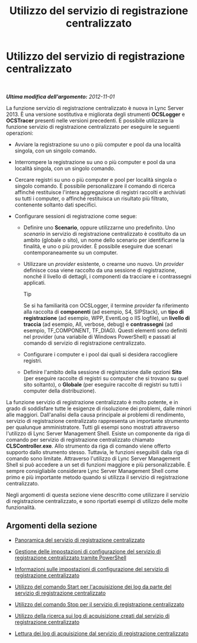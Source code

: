 ﻿---
title: Utilizzo del servizio di registrazione centralizzato
TOCTitle: Utilizzo del servizio di registrazione centralizzato
ms:assetid: 7b05aaef-f0ea-4649-ba8a-02e68b0cdf23
ms:mtpsurl: https://technet.microsoft.com/it-it/library/JJ688101(v=OCS.15)
ms:contentKeyID: 49887618
ms.date: 08/24/2015
mtps_version: v=OCS.15
ms.translationtype: HT
---

# Utilizzo del servizio di registrazione centralizzato

 

_**Ultima modifica dell'argomento:** 2012-11-01_

La funzione servizio di registrazione centralizzato è nuova in Lync Server 2013. È una versione sostitutiva e migliorata degli strumenti **OCSLogger** e **OCSTracer** presenti nelle versioni precedenti. È possibile utilizzare la funzione servizio di registrazione centralizzato per eseguire le seguenti operazioni:

  - Avviare la registrazione su uno o più computer e pool da una località singola, con un singolo comando.

  - Interrompere la registrazione su uno o più computer e pool da una località singola, con un singolo comando.

  - Cercare registri su uno o più computer e pool per località singola o singolo comando. È possibile personalizzare il comando di ricerca affinché restituisce l'intera aggregazione di registri raccolti e archiviati su tutti i computer, o affinché restituisca un risultato più filtrato, contenente soltanto dati specifici.

  - Configurare sessioni di registrazione come segue:
    
      - Definire uno **Scenario**, oppure utilizzarne uno predefinito. Uno *scenario* in servizio di registrazione centralizzato è costituito da un ambito (globale o sito), un nome dello scenario per identificarne la finalità, e uno o più provider. È possibile eseguire due scenari contemporaneamente su un computer.
    
      - Utilizzare un *provider* esistente, o crearne uno nuovo. Un *provider* definisce cosa viene raccolto da una sessione di registrazione, nonché il livello di dettagli, i componenti da tracciare e i contrassegni applicati.
        
        > [!tip]  
        > Se si ha familiarità con OCSLogger, il termine <em>provider</em> fa riferimento alla raccolta di <strong>componenti</strong> (ad esempio, S4, SIPStack), un <strong>tipo di registrazione</strong> (ad esempio, WPP, EventLog o IIS logfile), un <strong>livello di traccia</strong> (ad esempio, All, verbose, debug) e <strong>contrassegni</strong> (ad esempio, TF_COMPONENT, TF_DIAG). Questi elementi sono definiti nel provider (una variabile di Windows PowerShell) e passati al comando di servizio di registrazione centralizzato.    
      - Configurare i computer e i pool dai quali si desidera raccogliere registri.
    
      - Definire l'ambito della sessione di registrazione dalle opzioni **Sito** (per eseguire raccolte di registri su computer che si trovano su quel sito soltanto), o **Globale** (per eseguire raccolte di registri su tutti i computer della distribuzione).

La funzione servizio di registrazione centralizzato è molto potente, e in grado di soddisfare tutte le esigenze di risoluzione dei problemi, dalle minori alle maggiori. Dall'analisi della causa principale ai problemi di rendimento, servizio di registrazione centralizzato rappresenta un importante strumento per qualunque amministratore. Tutti gli esempi sono mostrati attraverso l'utilizzo di Lync Server Management Shell. Esiste un componente da riga di comando per servizio di registrazione centralizzato chiamato **CLSController.exe**. Allo strumento da riga di comando viene offerto supporto dallo strumento stesso. Tuttavia, le funzioni eseguibili dalla riga di comando sono limitate. Attraverso l'utilizzo di Lync Server Management Shell si può accedere a un set di funzioni maggiore e più personalizzabile. È sempre consigliabile considerare Lync Server Management Shell come primo e più importante metodo quando si utilizza il servizio di registrazione centralizzato.

Negli argomenti di questa sezione viene descritto come utilizzare il servizio di registrazione centralizzato, e sono riportati esempi di utilizzo delle molte funzionalità.

## Argomenti della sezione

  - [Panoramica del servizio di registrazione centralizzato](lync-server-2013-overview-of-the-centralized-logging-service.md)

  - [Gestione delle impostazioni di configurazione del servizio di registrazione centralizzato tramite PowerShell](lync-server-2013-managing-the-centralized-logging-service-configuration-settings.md)

  - [Informazioni sulle impostazioni di configurazione del servizio di registrazione centralizzato](lync-server-2013-understanding-centralized-logging-service-configuration-settings.md)

  - [Utilizzo del comando Start per l'acquisizione dei log da parte del servizio di registrazione centralizzato](lync-server-2013-using-start-for-the-centralized-logging-service-to-capture-logs.md)

  - [Utilizzo del comando Stop per il servizio di registrazione centralizzato](lync-server-2013-using-stop-for-the-centralized-logging-service.md)

  - [Utilizzo della ricerca sui log di acquisizione creati dal servizio di registrazione centralizzato](lync-server-2013-using-search-on-capture-logs-created-by-the-centralized-logging-service.md)

  - [Lettura dei log di acquisizione dal servizio di registrazione centralizzato](lync-server-2013-reading-capture-logs-from-the-centralized-logging-service.md)

